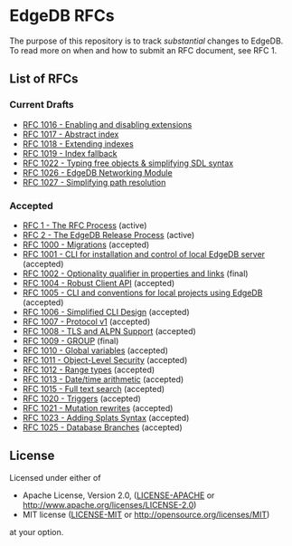 # EdgeDB RFCs

The purpose of this repository is to track *substantial* changes to EdgeDB.
To read more on when and how to submit an RFC document, see RFC 1.

## List of RFCs
[//]: # "NOTE: This section is auto-generated with update_index.py"

### Current Drafts
* [RFC 1016 - Enabling and disabling extensions](./text/1016-extension-control.rst)
* [RFC 1017 - Abstract index](./text/1017-abstract-index.rst)
* [RFC 1018 - Extending indexes](./text/1018-extending-indexes.rst)
* [RFC 1019 - Index fallback](./text/1019-index-fallback.rst)
* [RFC 1022 - Typing free objects & simplifying SDL syntax](./text/1022-freetypes.rst)
* [RFC 1026 - EdgeDB Networking Module](./text/1026-net-module.rst)
* [RFC 1027 - Simplifying path resolution](./text/1027-no-factoring.rst)

### Accepted
* [RFC 1 - The RFC Process](./text/0001-rfc-process.rst) (active)
* [RFC 2 - The EdgeDB Release Process](./text/0002-edgedb-release-process.rst) (active)
* [RFC 1000 - Migrations](./text/1000-migrations.rst) (accepted)
* [RFC 1001 - CLI for installation and control of local EdgeDB server](./text/1001-edgedb-server-control.rst) (accepted)
* [RFC 1002 - Optionality qualifier in properties and links](./text/1002-optionality-qualifier.rst) (final)
* [RFC 1004 - Robust Client API](./text/1004-transactions-api.rst) (accepted)
* [RFC 1005 - CLI and conventions for local projects using EdgeDB](./text/1005-edgedb-project.rst) (accepted)
* [RFC 1006 - Simplified CLI Design](./text/1006-simplified-cli.rst) (accepted)
* [RFC 1007 - Protocol v1](./text/1007-protocol-v1.rst) (accepted)
* [RFC 1008 - TLS and ALPN Support](./text/1008-tls-and-alpn.rst) (accepted)
* [RFC 1009 - GROUP](./text/1009-group.rst) (final)
* [RFC 1010 - Global variables](./text/1010-global-vars.rst) (accepted)
* [RFC 1011 - Object-Level Security](./text/1011-object-level-security.rst) (accepted)
* [RFC 1012 - Range types](./text/1012-range-types.rst) (accepted)
* [RFC 1013 - Date/time arithmetic](./text/1013-datetime-arithmetic.rst) (accepted)
* [RFC 1015 - Full text search](./text/1015-full-text-search.rst) (accepted)
* [RFC 1020 - Triggers](./text/1020-triggers.rst) (accepted)
* [RFC 1021 - Mutation rewrites](./text/1021-rewrites.rst) (accepted)
* [RFC 1023 - Adding Splats Syntax](./text/1023-splats.rst) (accepted)
* [RFC 1025 - Database Branches](./text/1025-branches.rst) (accepted)

## License

Licensed under either of

* Apache License, Version 2.0,
  ([LICENSE-APACHE](./LICENSE-APACHE) or
  http://www.apache.org/licenses/LICENSE-2.0)
* MIT license ([LICENSE-MIT](./LICENSE-MIT) or
  http://opensource.org/licenses/MIT)

at your option.
